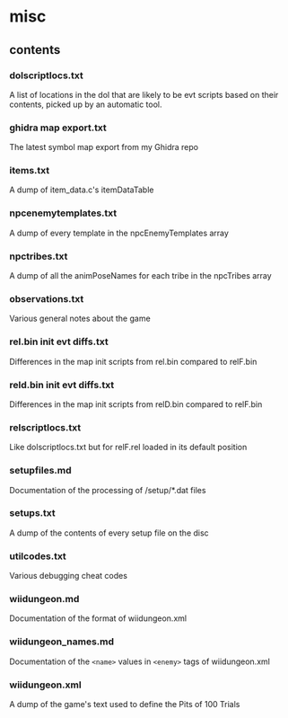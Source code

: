 # misc

## contents

### dolscriptlocs.txt
A list of locations in the dol that are likely to be evt scripts based on their contents, picked up by an automatic tool.

### ghidra map export.txt
The latest symbol map export from my Ghidra repo

### items.txt
A dump of item_data.c's itemDataTable

### npcenemytemplates.txt
A dump of every template in the npcEnemyTemplates array

### npctribes.txt
A dump of all the animPoseNames for each tribe in the npcTribes array

### observations.txt
Various general notes about the game

### rel.bin init evt diffs.txt
Differences in the map init scripts from rel.bin compared to relF.bin

### reld.bin init evt diffs.txt
Differences in the map init scripts from relD.bin compared to relF.bin

### relscriptlocs.txt
Like dolscriptlocs.txt but for relF.rel loaded in its default position

### setupfiles.md
Documentation of the processing of /setup/*.dat files

### setups.txt
A dump of the contents of every setup file on the disc

### utilcodes.txt
Various debugging cheat codes

### wiidungeon.md
Documentation of the format of wiidungeon.xml

### wiidungeon_names.md
Documentation of the `<name>` values in `<enemy>` tags of wiidungeon.xml

### wiidungeon.xml
A dump of the game's text used to define the Pits of 100 Trials
